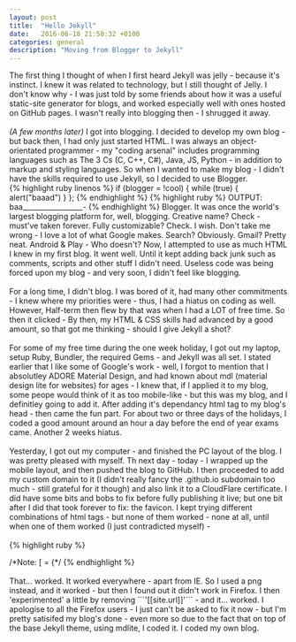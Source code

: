 ```yaml
---
layout: post
title:  "Hello Jekyll"
date:   2016-06-18 21:50:32 +0100
categories: general
description: "Moving from Blogger to Jekyll"
---
```

The first thing I thought of when I first heard Jekyll was jelly - because it's instinct. I knew it was related to technology, but I still thought of Jelly. I don't know why - I was just told by some friends about how it was a useful static-site generator for blogs, and worked especially well with ones hosted on GitHub pages. I wasn't really into blogging then - I shrugged it away. 
<br>
<br>
_(A few months later)_ I got into blogging. I decided to develop my own blog - but back then, I had only just started HTML. I was always an object-orientated programmer - my "coding arsenal" includes programming languages such as The 3 Cs (C, C++, C#), Java, JS, Python - in addition to markup and styling languages. So when I wanted to make my blog - I didn't have the skills required to use Jekyll, so I decided to use Blogger.
<br>
{% highlight ruby linenos %}
if (blogger = !cool) {
  while (true) {
    alert("baaad")
  }
};
{% endhighlight %}
{% highlight ruby %}
OUTPUT: baa_________________-
{% endhighlight %}
Blogger. It was once the world's largest blogging platform for, well, blogging. Creative name? Check - must've taken forever. Fully customizable? Check. I wish. Don't take me wrong - I love a lot of what Google makes. Search? Obviously. Gmail? Pretty neat. Android & Play - Who doesn't? Now, I attempted to use as much HTML I knew in my first blog. It went well. Until it kept adding back junk such as comments, scripts and other stuff I didn't need. Useless code was being forced upon my blog - and very soon, I didn't feel like blogging.
<br>
<br>
For a long time, I didn't blog. I was bored of it, had many other commitments -  I knew where my priorities were - thus, I had a hiatus on coding as well. However, Half-term then flew by that was when I had a LOT of free time. So then it clicked - By then, my HTML & CSS skills had advanced by a good amount, so that got me thinking - should I give Jekyll a shot?
<br>
<br>
For some of my free time during the one week holiday, I got out my laptop, setup Ruby, Bundler, the required Gems - and Jekyll was all set. I stated earlier that I like some of Google's work - well, I forgot to mention that I absolutley ADORE Material Design, and had known about mdl (material design lite for websites) for ages - I knew that, if I applied it to my blog, some peope would think of it as too mobile-like - but this was my blog, and I definitley going to add it. After adding it's dependancy html tag to my blog's head - then came the fun part. For about two or three days of the holidays, I coded a good amount around an hour a day before the end of year exams came. Another 2 weeks hiatus.
<br>
<br>
Yesterday, I got out my computer - and finished the PC layout of the blog. I was pretty pleased with myself. Th next day - today - I wrapped up the mobile layout, and then pushed the blog to GitHub. I then proceeded to add my custom domain to it (I didn't really fancy the .github.io subdomain too much - still grateful for it though) and also link it to a CloudFlare certificate. I did have some bits and bobs to fix before fully publishing it live; but one bit after I did that took forever to fix: the favicon. I kept trying different combinations of html tags - but none of them worked - none at all, until when one of them worked (I just contradicted myself) - 
<br>
<br>
{% highlight ruby %}
<link rel="shortcut icon" type="image/png" href="[[site.url]]/favicon.png">
/*Note: [ = {*/
{% endhighlight %}
<br>
<br>
That... worked. It worked everywhere - apart from IE. So I used a png instead, and it worked - but then I found out it didn't work in Firefox. I then 'experimented' a little by removing ```'[[site.url]]'``` - and it... worked. I apologise to all the Firefox users - I just can't be asked to fix it now - but I'm pretty satisifed my blog's done  - even more so due to the fact that on top of the base Jekyll theme, using mdlite, I coded it. I coded my own blog.
